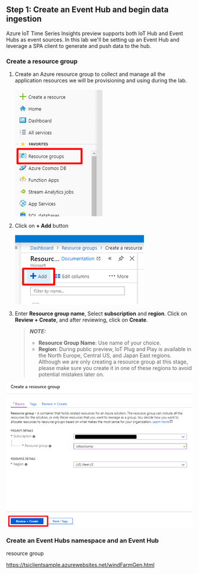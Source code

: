 ## Step 1: Create an Event Hub and begin data ingestion

Azure IoT Time Series Insights preview supports both IoT Hub and Event Hubs as event sources. In this lab we'll be setting up an Event Hub and leverage a SPA client to generate and push data to the hub.

### Create a resource group

1. Create an Azure resource group to collect and manage all the application resources we will be provisioning and using during the lab.  
\
![Resource Group](assets/01_Create_Resource_Group.png)

1. Click on **+ Add** button  
\
![Add Resource Group](assets/02_Create_Resource_Group_Create.png)

1. Enter **Resource group name**,  Select **subscription** and **region**. Click on **Review + Create**, and after reviewing, click on **Create**.

    > **_NOTE:_**  
    >
    > * **Resource Group Name**: Use name of your choice.  
    > * **Region**: During public preview, IoT Plug and Play is available in the North Europe, Central US, and Japan East regions. Although we are only creating a resource group at this stage, please make sure you create it in one of these regions to avoid potential mistakes later on.

![Create Resource Group Submit](assets/03_Create_Resource_Group_Submit.png)

### Create an Event Hubs namespace and an Event Hub


 resource group


https://tsiclientsample.azurewebsites.net/windFarmGen.html